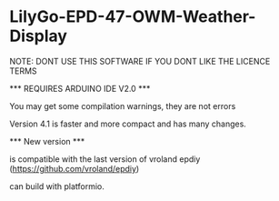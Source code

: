 # LilyGo-EPD-47-OWM-Weather-Display

NOTE: DONT USE THIS SOFTWARE IF YOU DONT LIKE THE LICENCE TERMS

*** REQUIRES ARDUINO IDE V2.0 ***


You may get some compilation warnings, they are not errors

Version 4.1 is faster and more compact and has many changes.

*** New version  ***

is compatible with the last version of vroland epdiy (https://github.com/vroland/epdiy)

can build with platformio.

